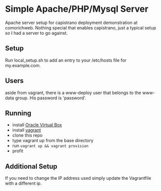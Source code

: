 # Simple Apache/PHP/Mysql Server
Apache server setup for capistrano deployment demonstration at
comorichweb. Nothing special that enables capistrano, just a typical
setup so I had a server to go against.

## Setup
Run local_setup.sh to add an entry to your /etc/hosts file for
my.example.com. 

## Users
aside from vagrant, there is a www-deploy user that belongs to the
www-data group. His password is 'password'.

## Running
* install [Oracle Virtual Box](https://www.virtualbox.org/)
* install [vagrant](http://vagrantup.com/)
* clone this repo
* type vagrant up from the base directory
* run ``vagrant up && vagrant provision``
* profit

## Additional Setup
If you need to change the IP address used simply update the Vagrantfile with a different ip. 




